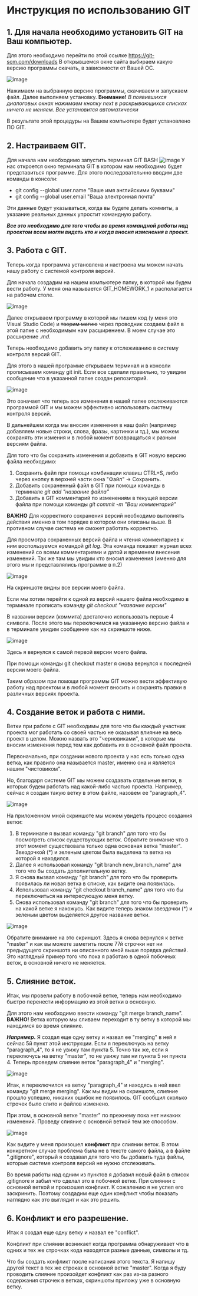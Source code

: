 
# Инструкция по использованию GIT
## 1. Для начала необходимо установить GIT на Ваш компьютер.
Для этого необходимо перейти по этой ссылке https://git-scm.com/downloads
В открывшемся окне сайта выбираем какую версию программы скачать, в зависимости от Вашей ОС.

![image](Download_GIT.png)

Нажимаем на выбранную версию программы, скачиваем и запускаем файл.
Далее выполняем установку. **Внимание!** *В появившихся диалоговых окнах нажимаем кнопку next в раскрывающихся списках ничего не меняем. Все установится автоматически*

В результате этой процедуры на Вашем компьютере будет установлено ПО GIT.

## 2. Настраиваем GIT.

Для начала нам необходимо запустить терминал GIT BASH ![image](Icon_GIT_BASH.png)
У нас откроется окно терминала GIT в котором нам необходимо будет представиться программе. Для этого последовательнно вводим две команды в консоли:

* git config --global user.name "Ваше имя английскими буквами"
* git config --global user.email "Ваша электронная почта"

Эти данные будут указываться, когда вы будете делать коммиты, а указание реальных данных упростит командную работу.

***Все это необходимо для того чтобы во время командной работы над проектом всем могли видеть кто и когда вносил изменения в проект.***

## 3. Работа с GIT.
Теперь когда программа установлена и настроена мы можем начать нашу работу с системой контроля версий. 

Для начала создадим на нашем компьютере папку, в которой мы будем вести работу. У меня она называется GIT_HOMEWORK_1 и располагается на рабочем столе.

![image](Desktop_folder.png)

Далее открываем программу в которой мы пишем код (у меня это Visual Studio Code) и ~~творим магию~~ через проводник создаем файл в этой папке с необходимым нам расширением. В моем случае это расширение *.md*.

Теперь необходимо добавить эту папку к отслеживанию в систему контроля версий GIT.

Для этого в нашей программе открываем терминал и в консоли прописываем команду git init. Если все сделали правильно, то увидим сообщение что в указанной папке создан репозиторий.

![image](git_init.png)

Это означает что теперь все изменения в нашей папке отслеживаются программой GIT и мы можем эффективно использовать систему контроля версий.

В дальнейшем когда мы вносим изменения в наш файл (например добавляем новые строки, слова, фразы, картинки и тд.), мы можем сохранять эти измения и в любой момент возвращаться к разным версиям файла.

Для того что бы сохранить изменения и добавить в GIT новую версию файла необходимо:

1. Сохранить файл при помощи комбинации клавиш CTRL+S, либо через кнопку в верхней части окна "Файл" -> Сохранить.
2. Добавить сохраненный файл в GIT при помощи команды в терминале *git add "название файла"*
3. Добавить в GIT комментарий по изменениям в текущей версии файла при помощи команды *git commit -m "Ваш комментарий"*

**ВАЖНО** Для корректного сохранения версий необходимо выполнять действия именно в том порядке в котором они описаны выше. В противном случае система не сможет работать корректно.

Для просмотра сохраненных версий файла и чтения комментариев к ним воспользуемся командой *git log*. Эта команда покажет журнал всех изменений со всеми комментариями и датой и временем внесения изменений. Так же там мы увидим кто вносил изменения (именно для этого мы и представлялись программе в п.2)

![image](git_log.png)

На скриншоте видны  все версии моего файла.

Если мы хотим перейти к одной из версий нашего файла необходимо в терминале прописать команду *git checkout "название версии"*

В названии версии (коммита) достаточно использовать первые 4 символа. После этого мы переключимся на указанную версию файла и в терминале увидим сообщение как на скриншоте ниже.

![image](Checkout.png)

Здесь я вернулся к самой первой версии моего файла.

При помощи команды git checkout master я снова вернулся к последней версии моего файла.

Таким образом при помощи программы GIT можно вести эффективую работу над проектом и в любой момент вносить и сохранять правки в различных версиях проекта.

## 4. Создание веток и работа с ними.

Ветки при работе с GIT необходимы для того что бы каждый участник проекта мог работать со своей частью не оказывая влияние на весь проект в целом. Можно назвать это "черновиками", в которые мы вносим изменения перед тем как добавить их в основной файл проекта.

Первоначально, при создании нового проекта у нас есть только одна ветка, как правило она называется master, именно она и является нашим "чистовиком".

Но, благодаря системе GIT мы можем создавать отдельные ветки, в которых будем работать над какой-либо частью проекта. Например, сейчас я создам такую ветку в этом файле, назовем ее "paragraph_4".

![image](branch_1.png)

На приложенном мной скриншоте мы можем увидеть процесс создания ветки:

1. В терминале я вызвал команду "git branch" для того что бы посмотреть список существующих веток. Обратите внимание что в этот момент существовала только одна основная ветка "master". Звездочкой (*) и зеленым цветом была выделена та ветка на которой я находился.
2. Далее я использовал команду "git branch new_branch_name" для того что бы создать дополнительную ветку.
3. Я снова вызвал команду "git branch" для того что бы проверить появилась ли новая ветка в списке, как видите она появилась.
4. Использовал команду "git checkout branch_name" для того что бы переключиться на интересующую меня ветку.
5. Снова использовал команду "git branch" для того что бы проверить на какой ветке я нахожусь. Как видите теперь знаком звездочки (*) и зеленым цветом выделяется другое название ветки.

![image](switch_to_master.png)

Обратите внимание на это скриншот. Здесь я снова вернулся к ветке "master" и как вы можете заметить после 77й строчки нет ни предыдущего скриншота ни описанного мной выше порядка действий. Это наглядный пример того что пока я работаю в одной побочных веток, в основной ничего не меняется.

## 5. Слияние веток.

Итак, мы провели работу в побочной ветке, теперь нам необходимо быстро перенести информацию из этой ветки в основную.

Для этого нам необходимо ввести команду "git merge branch_name". **ВАЖНО!** Ветка которую мы сливаем переходит в ту ветку в которой мы находимся во время слияние.

*__Например.__* Я создал еще одну ветку и назвал ее "merging" в ней я сейчас 5й пункт этой инструкции. Если я переключусь на ветку "paragraph_4", то я не увижу там пункта 5. Точно так же, если я переключусь на ветку "master", то не увижу там ни пункта 5 ни пункта 4. Теперь проведем слияние веток "paragraph_4" и "merging".

![image](correct_merging.png)

Итак, я переключился на ветку "paragraph_4" и находясь в ней ввел команду "git merge merging". Как мы видим на скриншоте, слияние прошло успешно, никаких ошибок не появилось. GIT сообщил сколько строчек было слито и файлов изменено.

При этом, в основной ветке "master" по прежнему пока нет никаких изменений. Проведу слияние с основной веткой тем же способом.

![image](conflict_1.png)

Как видите у меня произошел **конфликт** при слиянии веток. В этом конкретном случае проблема была не в тексте самого файла, а в файле ".gitignore", который я создавал для того что бы добавить туда файлы, которые системе контроля версий не нужно отслеживать.

Во время работы над одним из пунктов я добавил новый файл в список .gitignore и забыл что сделал это в побочной ветке. При слиянии с основной веткой и произошел конфликт. К сожалению я не успел его заскринить. Поэтому создадим еще один конфликт чтобы показать наглядно как это выглядит и как это решить.

## 6. Конфликт и его разрешение.

Итак я создал еще одну ветку и назвал ее "conflict". 

Конфликт при слиянии возникает когда программа обнаруживает что в одних и тех же строчках кода находятся разные данные, символы и тд.

Что бы создать конфликт после написания этого текста. Я напишу другой текст в тех же строках в основной ветке "master". Когда я буду проводить слияние произойдет конфликт как раз из-за разного содержания строчек в ветках, скриншоты приложу уже в основную ветку.